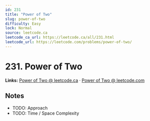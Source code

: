 ```yaml
--- 
id: 231
title: "Power of Two"
slug: power-of-two
difficulty: Easy
lock: Normal
source: leetcode.ca
leetcode_ca_url: https://leetcode.ca/all/231.html
leetcode_url: https://leetcode.com/problems/power-of-two/
---
```


# 231. Power of Two

**Links:** [Power of Two @ leetcode.ca](https://leetcode.ca/all/231.html) · [Power of Two @ leetcode.com](https://leetcode.com/problems/power-of-two/)

## Notes
- TODO: Approach
- TODO: Time / Space Complexity

